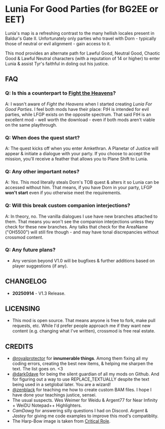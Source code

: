 # Lunia For Good Parties (for BG2EE or EET)

Lunia's map is a refreshing contrast to the many hellish locales present in Baldur's Gate II. Unfortunately only parties who travel with Dorn - typically those of neutral or evil alignment - gain access to it.

This mod provides an alternate path for Lawful Good, Neutral Good, Chaotic Good & Lawful Neutral characters (with a reputation of 14 or higher) to enter Lunia & assist Tyr's faithful in doling out his justice.

## FAQ

### Q: Is this a counterpart to [Fight the Heavens](https://www.morpheus-mart.com/fight-the-heavens)?

A: I wasn't aware of *Fight the Heavens* when I started creating *Lunia For Good Parties*. I feel both mods have their place: FtH is intended for evil parties, while LFGP exists on the opposite spectrum. That said FtH is an excellent mod - well worth the download - even if both mods aren't viable on the same playthrough. 

### Q: When does the quest start?

A: The quest kicks off when you enter Amkethran. A Planetar of Justice will appear & initiate a dialogue with your party. If you choose to accept the mission, you'll receive a feather that allows you to Plane Shift to Lunia.

### Q: Any other important notes?

A: *Yes*. This mod literally steals Dorn's TOB quest & alters it so Lunia can be accessed without him. That means, if you have Dorn in your party, LFGP **won't start** even if you otherwise meet the requirements. 

### Q: Will this break custom companion interjections?

A: In theory, no. The vanilla dialogues I use have new branches attached to them. That means you won't see the companion interjections unless they check for these new branches. Any talks that check for the AreaName ("OH5500") will still fire though - and may have tonal discrepancies without crossmod content.

### Q: Any future plans?

* Any version beyond V1.0 will be bugfixes & further additions based on player suggestions (if any).

## CHANGELOG

* **20250914** - V1.3 Release. 

## LICENSING

* This mod is open source. That means anyone is free to fork, make pull requests, etc. While I'd prefer people approach me if they want new content (e.g. changing what I've written), crossmod is free real estate.

## CREDITS

* [@royalprotector](https://github.com/szaumoor) for **innumerable things**. Among them fixing all my coding errors, creating the best new items, & helping me sharpen the text. The list goes on. <3 
* [@dark0dave](https://github.com/dark0dave) for being the silent guardian of all my mods on Github. And for figuring out a way to use REPLACE_TEXTUALLY despite the text being used in a setglobal later. You are a wizard!
* [@zenblack](https://github.com/zenblack) for teaching me how to create custom BAM files. I hope I have done your teachings justice, sensei. 
* The usual suspects. Wes Weimer for Weidu & Argent77 for Near Infinity + WeiDU Notepad++ Highlighters. 
* *CamDawg* for answering silly questions I had on Discord. *Argent* & *Jastey* for giving me code examples to improve this mod's compatiblity. 
* The Harp-Bow image is taken from [Critical Role](https://criticalrole.fandom.com/wiki/Harp_of_Valor).
